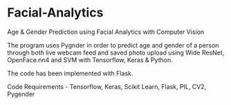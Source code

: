 # Facial-Analytics
Age &amp; Gender Prediction using Facial Analytics with Computer Vision

The program uses Pygnder in order to predict age and gender of a person through both live webcam feed and saved photo upload using Wide ResNet, OpenFace.nn4 and SVM with Tensorflow, Keras & Python.

The code has been implemented with Flask.

Code Requirements -
Tensorflow,
Keras,
Scikit Learn,
Flask,
PIL,
CV2,
Pygender

